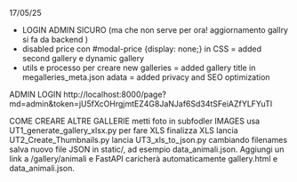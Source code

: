 
17/05/25
- LOGIN ADMIN SICURO (ma che non serve per ora! aggiornamento gallry si fa da backend ) 
- disabled price con #modal-price {display: none;} in CSS 
= added second gallery e dynamic gallery 
- utils e processo per creare new galleries 
= added gallery title in megalleries_meta.json adata 
= added privacy and SEO optimization 

ADMIN LOGIN
http://localhost:8000/page?md=admin&token=jU5fXcOHrgjmtEZ4G8JaNJaf6Sd34tSFeiAZfYLFYuTI


COME CREARE ALTRE GALLERIE
    metti foto in subfodler IMAGES 
    usa UT1_generate_gallery_xlsx.py per fare XLS 
    finalizza XLS 
    lancia UT2_Create_Thumbnails.py
    lancia UT3_xls_to_json.py cambiando filenames 
    salva nuovo file JSON in static/, ad esempio data_animali.json.
    Aggiungi un link a /gallery/animali e FastAPI caricherà automaticamente gallery.html e data_animali.json.


